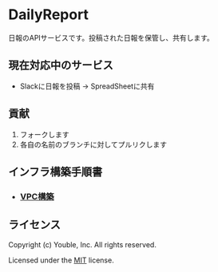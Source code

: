 # DailyReport

日報のAPIサービスです。投稿された日報を保管し、共有します。

## 現在対応中のサービス

* Slackに日報を投稿 → SpreadSheetに共有

## 貢献

1. フォークします
2. 各自の名前のブランチに対してプルリクします  

## インフラ構築手順書  

- ### [VPC構築](/doc/setup-of-VPC.md)

## ライセンス

Copyright (c) Youble, Inc. All rights reserved.

Licensed under the [MIT](LICENSE.txt) license.
